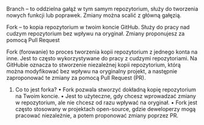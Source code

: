 Branch – to oddzielna gałąź w tym samym repozytorium, służy do tworzenia nowych funkcji lub poprawek. Zmiany można scalić z główną gałęzią.

Fork – to kopia repozytorium w twoim koncie GitHub. Służy do pracy nad cudzym repozytorium bez wpływu na oryginał. Zmiany proponujesz za pomocą Pull Request

Fork (forowanie) to proces tworzenia kopii repozytorium z jednego konta na inne. Jest to często wykorzystywane do pracy z cudzymi repozytoriami. Na GitHubie oznacza to stworzenie niezależnej kopii repozytorium, którą można modyfikować bez wpływu na oryginalny projekt, a następnie zaproponować te zmiany za pomocą Pull Request (PR).

1. Co to jest forka?
	•	Fork pozwala stworzyć dokładną kopię repozytorium na Twoim koncie.
	•	Jest to użyteczne, gdy chcesz wprowadzać zmiany w repozytorium, ale nie chcesz od razu wpływać na oryginał.
	•	Fork jest często stosowany w projektach open-source, gdzie deweloperzy mogą pracować niezależnie, a potem proponować zmiany poprzez PR.
